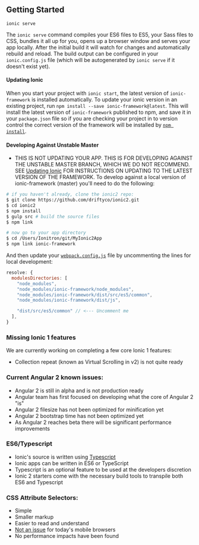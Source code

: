 ## Getting Started

`ionic serve`

The `ionic serve` command compiles your ES6 files to ES5, your Sass files to CSS, bundles it all up for you, opens up a browser window and serves your app locally.  After the initial build it will watch for changes and automatically rebuild and reload.  The build output can be configured in your `ionic.config.js` file (which will be autogenerated by `ionic serve` if it doesn't exist yet).

#### Updating Ionic
When you start your project with `ionic start`, the latest version of `ionic-framework` is installed automatically. To update your ionic version in an existing project, run `npm install --save ionic-framework@latest`. This will install the latest version of `ionic-framework` published to npm, and save it in your `package.json` file so if you are checking your project in to version control the correct version of the framework will be installed by [`npm install`](https://docs.npmjs.com/cli/install).

#### Developing Against Unstable Master
- THIS IS NOT UPDATING YOUR APP. THIS IS FOR DEVELOPING AGAINST THE UNSTABLE MASTER BRANCH, WHICH WE DO NOT RECOMMEND. SEE [Updating Ionic](#updating-ionic) FOR INSTRUCTIONS ON UPDATING TO THE LATEST VERSION OF THE FRAMEWORK. To develop against a local version of ionic-framework (master) you'll need to do the following:
```bash
# if you haven't already, clone the ionic2 repo:
$ git clone https://github.com/driftyco/ionic2.git
$ cd ionic2
$ npm install
$ gulp src # build the source files
$ npm link

# now go to your app directory
$ cd /Users/Ionitron/git/MyIonic2App
$ npm link ionic-framework
```
And then update your [`webpack.config.js`](https://github.com/driftyco/ionic2-app-base/blob/master/webpack.config.js#L68) file by uncommenting the lines for local development:
```js
resolve: {
  modulesDirectories: [
    "node_modules",
    "node_modules/ionic-framework/node_modules", 
    "node_modules/ionic-framework/dist/src/es5/common", 
    "node_modules/ionic-framework/dist/js", 

    "dist/src/es5/common" // <--- Uncomment me  
  ],
}
```

### Missing Ionic 1 features

We are currently working on completing a few core Ionic 1 features:

- Collection repeat (known as Virtual Scrolling in v2) is not quite ready

### Current Angular 2 known issues:

- Angular 2 is still in alpha and is not production ready
- Angular team has first focused on developing what the core of Angular 2 "is"
- Angular 2 filesize has not been optimized for minification yet
- Angular 2 bootstrap time has not been optimized yet
- As Angular 2 reaches beta there will be significant performance improvements


### ES6/Typescript

- Ionic's source is written using [Typescript](http://www.typescriptlang.org/)
- Ionic apps can be written in ES6 or TypeScript
- Typescript is an optional feature to be used at the developers discretion
- Ionic 2 starters come with the necessary build tools to transpile both ES6 and Typescript


### CSS Attribute Selectors:

- Simple
- Smaller markup
- Easier to read and understand
- [Not an issue](https://twitter.com/paul_irish/status/311610425617838081) for today's mobile browsers
- No performance impacts have been found
